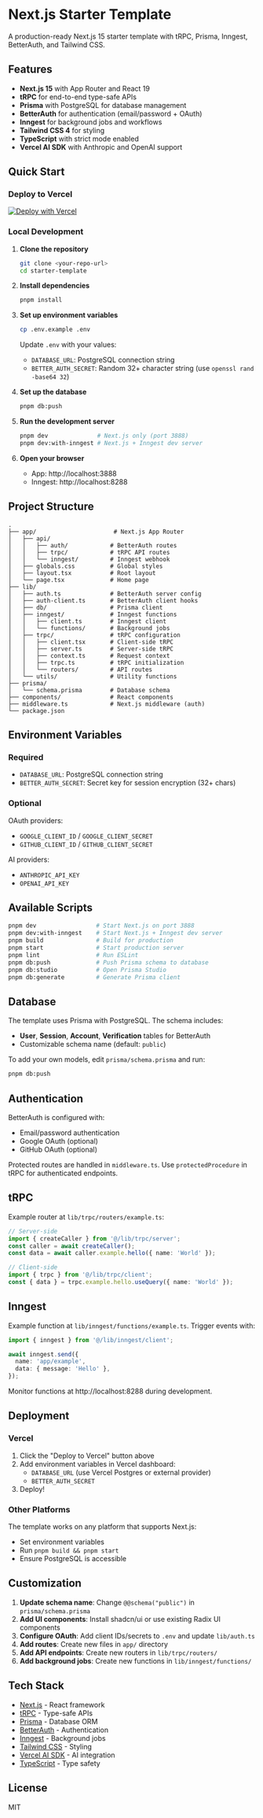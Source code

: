 # Next.js Starter Template

A production-ready Next.js 15 starter template with tRPC, Prisma, Inngest, BetterAuth, and Tailwind CSS.

## Features

- **Next.js 15** with App Router and React 19
- **tRPC** for end-to-end type-safe APIs
- **Prisma** with PostgreSQL for database management
- **BetterAuth** for authentication (email/password + OAuth)
- **Inngest** for background jobs and workflows
- **Tailwind CSS 4** for styling
- **TypeScript** with strict mode enabled
- **Vercel AI SDK** with Anthropic and OpenAI support

## Quick Start

### Deploy to Vercel

[![Deploy with Vercel](https://vercel.com/button)](https://vercel.com/new/clone?repository-url=https://github.com/YOUR_USERNAME/YOUR_REPO&env=DATABASE_URL,BETTER_AUTH_SECRET&envDescription=Required%20environment%20variables&envLink=https://github.com/YOUR_USERNAME/YOUR_REPO%23environment-variables)

### Local Development

1. **Clone the repository**
   ```bash
   git clone <your-repo-url>
   cd starter-template
   ```

2. **Install dependencies**
   ```bash
   pnpm install
   ```

3. **Set up environment variables**
   ```bash
   cp .env.example .env
   ```

   Update `.env` with your values:
   - `DATABASE_URL`: PostgreSQL connection string
   - `BETTER_AUTH_SECRET`: Random 32+ character string (use `openssl rand -base64 32`)

4. **Set up the database**
   ```bash
   pnpm db:push
   ```

5. **Run the development server**
   ```bash
   pnpm dev              # Next.js only (port 3888)
   pnpm dev:with-inngest # Next.js + Inngest dev server
   ```

6. **Open your browser**
   - App: http://localhost:3888
   - Inngest: http://localhost:8288

## Project Structure

```
.
├── app/                      # Next.js App Router
│   ├── api/
│   │   ├── auth/            # BetterAuth routes
│   │   ├── trpc/            # tRPC API routes
│   │   └── inngest/         # Inngest webhook
│   ├── globals.css          # Global styles
│   ├── layout.tsx           # Root layout
│   └── page.tsx             # Home page
├── lib/
│   ├── auth.ts              # BetterAuth server config
│   ├── auth-client.ts       # BetterAuth client hooks
│   ├── db/                  # Prisma client
│   ├── inngest/             # Inngest functions
│   │   ├── client.ts        # Inngest client
│   │   └── functions/       # Background jobs
│   ├── trpc/                # tRPC configuration
│   │   ├── client.tsx       # Client-side tRPC
│   │   ├── server.ts        # Server-side tRPC
│   │   ├── context.ts       # Request context
│   │   ├── trpc.ts          # tRPC initialization
│   │   └── routers/         # API routes
│   └── utils/               # Utility functions
├── prisma/
│   └── schema.prisma        # Database schema
├── components/              # React components
├── middleware.ts            # Next.js middleware (auth)
└── package.json
```

## Environment Variables

### Required

- `DATABASE_URL`: PostgreSQL connection string
- `BETTER_AUTH_SECRET`: Secret key for session encryption (32+ chars)

### Optional

OAuth providers:
- `GOOGLE_CLIENT_ID` / `GOOGLE_CLIENT_SECRET`
- `GITHUB_CLIENT_ID` / `GITHUB_CLIENT_SECRET`

AI providers:
- `ANTHROPIC_API_KEY`
- `OPENAI_API_KEY`

## Available Scripts

```bash
pnpm dev                 # Start Next.js on port 3888
pnpm dev:with-inngest    # Start Next.js + Inngest dev server
pnpm build               # Build for production
pnpm start               # Start production server
pnpm lint                # Run ESLint
pnpm db:push             # Push Prisma schema to database
pnpm db:studio           # Open Prisma Studio
pnpm db:generate         # Generate Prisma client
```

## Database

The template uses Prisma with PostgreSQL. The schema includes:

- **User**, **Session**, **Account**, **Verification** tables for BetterAuth
- Customizable schema name (default: `public`)

To add your own models, edit `prisma/schema.prisma` and run:

```bash
pnpm db:push
```

## Authentication

BetterAuth is configured with:
- Email/password authentication
- Google OAuth (optional)
- GitHub OAuth (optional)

Protected routes are handled in `middleware.ts`. Use `protectedProcedure` in tRPC for authenticated endpoints.

## tRPC

Example router at `lib/trpc/routers/example.ts`:

```typescript
// Server-side
import { createCaller } from '@/lib/trpc/server';
const caller = await createCaller();
const data = await caller.example.hello({ name: 'World' });

// Client-side
import { trpc } from '@/lib/trpc/client';
const { data } = trpc.example.hello.useQuery({ name: 'World' });
```

## Inngest

Example function at `lib/inngest/functions/example.ts`. Trigger events with:

```typescript
import { inngest } from '@/lib/inngest/client';

await inngest.send({
  name: 'app/example',
  data: { message: 'Hello' },
});
```

Monitor functions at http://localhost:8288 during development.

## Deployment

### Vercel

1. Click the "Deploy to Vercel" button above
2. Add environment variables in Vercel dashboard:
   - `DATABASE_URL` (use Vercel Postgres or external provider)
   - `BETTER_AUTH_SECRET`
3. Deploy!

### Other Platforms

The template works on any platform that supports Next.js:
- Set environment variables
- Run `pnpm build && pnpm start`
- Ensure PostgreSQL is accessible

## Customization

1. **Update schema name**: Change `@@schema("public")` in `prisma/schema.prisma`
2. **Add UI components**: Install shadcn/ui or use existing Radix UI components
3. **Configure OAuth**: Add client IDs/secrets to `.env` and update `lib/auth.ts`
4. **Add routes**: Create new files in `app/` directory
5. **Add API endpoints**: Create new routers in `lib/trpc/routers/`
6. **Add background jobs**: Create new functions in `lib/inngest/functions/`

## Tech Stack

- [Next.js](https://nextjs.org/) - React framework
- [tRPC](https://trpc.io/) - Type-safe APIs
- [Prisma](https://www.prisma.io/) - Database ORM
- [BetterAuth](https://www.better-auth.com/) - Authentication
- [Inngest](https://www.inngest.com/) - Background jobs
- [Tailwind CSS](https://tailwindcss.com/) - Styling
- [Vercel AI SDK](https://sdk.vercel.ai/) - AI integration
- [TypeScript](https://www.typescriptlang.org/) - Type safety

## License

MIT
